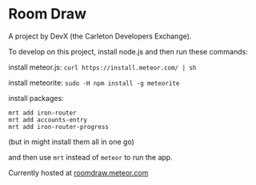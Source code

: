 Room Draw
=========

A project by DevX (the Carleton Developers Exchange).

To develop on this project, install node.js and then run these commands:

install meteor.js:
```curl https://install.meteor.com/ | sh```

install meteorite:
```sudo -H npm install -g meteorite```

install packages:
```
mrt add iron-router
mrt add accounts-entry
mrt add iron-router-progress
```
(but in might install them all in one go)

and then use ```mrt``` instead of ```meteor``` to run the app.


Currently hosted at [roomdraw.meteor.com](http://roomdraw.meteor.com)
